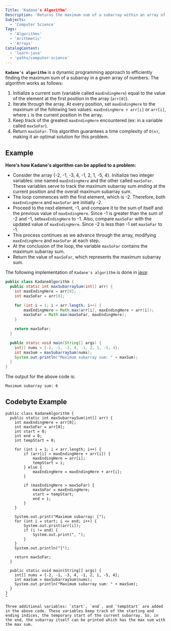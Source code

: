 ```yaml
---
Title: 'Kadane's Algorithm'
Description: 'Returns the maximum sum of a subarray within an array of numbers'
Subjects:
  - 'Computer Science'
Tags:
  - 'Algorithms'
  - 'Arithmetic'
  - 'Arrays'
CatalogContent:
  - 'learn-java'
  - 'paths/computer-science'
---
```


**`Kadane's algorithm`** is a dynamic programming approach to efficiently finding the maximum sum of a subarray in a given array of numbers. The algorithm works as follows:

1. Initialize a current sum (variable called `maxEndingHere`) equal to the value of the element at the first position in the array (`arr[0]`).
2. Iterate through the array. At every position, set `maxEndingHere` to the maximum of the following two values: `maxEndingHere + arr[i]` or `arr[i]`, where `i` is the current position in the array.
3. Keep track of the greatest `maxEndingHere` encountered (ex: in a variable called `maxSoFar`).
4. Return `maxSoFar`.
This algorithm guarantees a time complexity of `O(n)`, making it an optimal solution for this problem.

## Example

**Here's how Kadane's algorithm can be applied to a problem:**

- Consider the array {-2, -1, -3, 4, -1, 2, 1, -5, 4}. Initialize two integer variables: one named `maxEndingHere` and the other called `maxSoFar`. These variables serve to track the maximum subarray sum ending at the current position and the overall maximum subarray sum.
- The loop commences with the first element, which is -2. Therefore, both `maxEndingHere` and `maxSoFar` are initially -2.
- Proceed to the next element, -1, and compare it to the sum of itself and the previous value of `maxEndingHere`.  Since -1 is greater than the sum of -2 and -1, set`maxEndingHere` to  -1. Also, compare `maxSoFar` with the updated value of `maxEndingHere`. Since -2 is less than -1 set `maxSoFar` to  -1.
- This process continues as we advance through the array, modifying `maxEndingHere` and `maxSoFar` at each step.
- At the conclusion of the loop, the variable `maxSoFar` contains the maximum subarray sum.
- Return the value of `maxSoFar`, which represents the maximum subarray sum.

The following implementation of `Kadane's algorithm` is done in [java](https://www.codecademy.com/learn/learn-java):

```java
public class KadaneAlgorithm {
  public static int maxSubarraySum(int[] arr) {
    int maxEndingHere = arr[0];
    int maxSoFar = arr[0];

    for (int i = 1; i < arr.length; i++) {
        maxEndingHere = Math.max(arr[i], maxEndingHere + arr[i]);
        maxSoFar = Math.max(maxSoFar, maxEndingHere);
    }

    return maxSoFar;
  }

  public static void main(String[] args) {
    int[] nums = {-2, -1, -3, 4, -1, 2, 1, -5, 4};
    int maxSum = maxSubarraySum(nums);
    System.out.println("Maximum subarray sum: " + maxSum);
  }
}
```

The output for the above code is:

```shell
Maximum subarray sum: 6
```

## Codebyte Example 

```codebyte/java
public class KadaneAlgorithm {
  public static int maxSubarraySum(int[] arr) {
    int maxEndingHere = arr[0];
    int maxSoFar = arr[0];
    int start = 0; 
    int end = 0;   
    int tempStart = 0; 

    for (int i = 1; i < arr.length; i++) {
        if (arr[i] > maxEndingHere + arr[i]) {
            maxEndingHere = arr[i];
            tempStart = i;
        } else {
            maxEndingHere = maxEndingHere + arr[i];
        }

        if (maxEndingHere > maxSoFar) {
            maxSoFar = maxEndingHere;
            start = tempStart;
            end = i;
        }
    }

    System.out.print("Maximum subarray: [");
    for (int i = start; i <= end; i++) {
        System.out.print(arr[i]);
        if (i != end) {
            System.out.print(", ");
        }
    }
    System.out.println("]");

    return maxSoFar;
  }

  public static void main(String[] args) {
    int[] nums = {-2, -1, -3, 4, -1, 2, 1, -5, 4};
    int maxSum = maxSubarraySum(nums);
    System.out.println("Maximum subarray sum: " + maxSum);
  }
}
"

Three additional variables: `start`, `end`, and `tempStart` are added in the above code. These variables keep track of the starting and ending indices, the temporary start of the current subarray. So, in the end, the subarray itself can be printed which has the max sum with the max sum.
